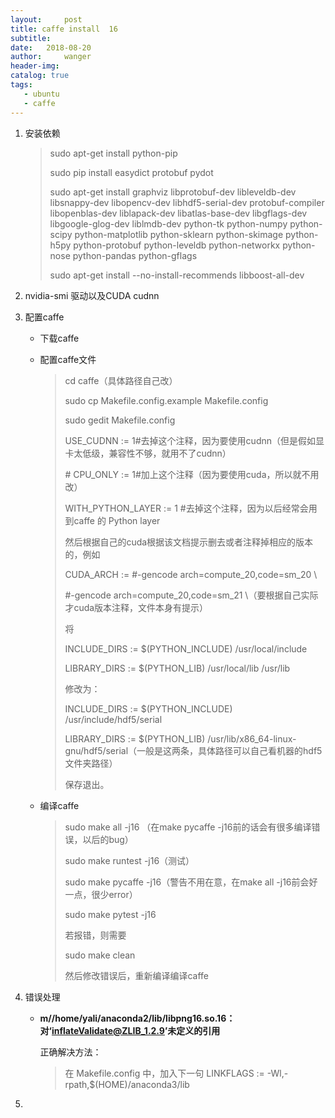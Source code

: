 ```yaml
---
layout:     post
title: caffe install  16
subtitle:  
date:   2018-08-20
author:     wanger
header-img: 
catalog: true
tags: 
   - ubuntu 
   - caffe
---
```

1. 安装依赖

   > sudo apt-get install python-pip
   >
   > sudo pip install easydict protobuf pydot
   >
   > sudo apt-get install graphviz libprotobuf-dev libleveldb-dev libsnappy-dev libopencv-dev libhdf5-serial-dev protobuf-compiler libopenblas-dev liblapack-dev libatlas-base-dev libgflags-dev libgoogle-glog-dev liblmdb-dev python-tk python-numpy python-scipy python-matplotlib python-sklearn python-skimage python-h5py python-protobuf python-leveldb python-networkx python-nose python-pandas python-gflags
   >
   > sudo apt-get install --no-install-recommends libboost-all-dev

2. nvidia-smi 驱动以及CUDA cudnn

3. 配置caffe

   - 下载caffe

   - 配置caffe文件

     > cd  caffe（具体路径自己改）
     >
     > sudo cp Makefile.config.example Makefile.config
     >
     > sudo gedit Makefile.config
     >
     > USE_CUDNN := 1#去掉这个注释，因为要使用cudnn（但是假如显卡太低级，兼容性不够，就用不了cudnn）
     >
     > \# CPU_ONLY := 1#加上这个注释（因为要使用cuda，所以就不用改）
     >
     > WITH_PYTHON_LAYER := 1 #去掉这个注释，因为以后经常会用到caffe 的 Python layer
     >
     > 然后根据自己的cuda根据该文档提示删去或者注释掉相应的版本的，例如
     >
     > CUDA_ARCH := #-gencode arch=compute_20,code=sm_20 \
     >
     > \#-gencode arch=compute_20,code=sm_21 \（要根据自己实际才cuda版本注释，文件本身有提示）
     >
     > 将
     >
     > INCLUDE_DIRS := $(PYTHON_INCLUDE) /usr/local/include
     >
     > LIBRARY_DIRS := $(PYTHON_LIB) /usr/local/lib /usr/lib
     >
     > 修改为：
     >
     > INCLUDE_DIRS := $(PYTHON_INCLUDE) /usr/include/hdf5/serial
     >
     > LIBRARY_DIRS := $(PYTHON_LIB) /usr/lib/x86_64-linux-gnu/hdf5/serial（一般是这两条，具体路径可以自己看机器的hdf5文件夹路径）
     >
     > 保存退出。

   - 编译caffe

     > sudo make all -j16 （在make pycaffe -j16前的话会有很多编译错误，以后的bug）
     >
     > sudo make runtest -j16（测试）
     >
     > sudo make pycaffe -j16（警告不用在意，在make all -j16前会好一点，很少error）
     >
     > sudo make pytest -j16
     >
     > 若报错，则需要
     >
     > sudo make clean
     >
     > 然后修改错误后，重新编译编译caffe

4. 错误处理

   - **m//home/yali/anaconda2/lib/libpng16.so.16：对‘inflateValidate@ZLIB_1.2.9’未定义的引用**   

     正确解决方法：  

     > 在 Makefile.config 中，加入下一句  LINKFLAGS := -Wl,-rpath,$(HOME)/anaconda3/lib

5. 